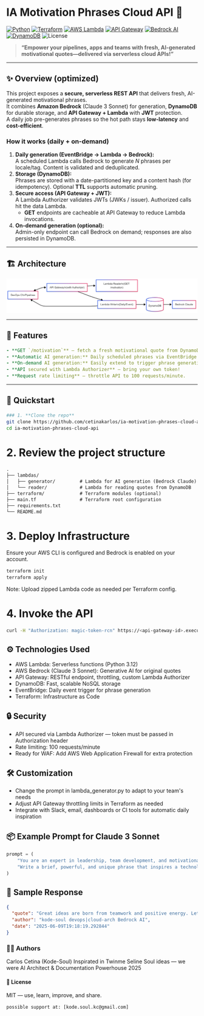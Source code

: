 # IA Motivation Phrases Cloud API 🚀
[![Python](https://img.shields.io/badge/python-3.12-blue?logo=python&logoColor=yellow)](https://www.python.org/)
[![Terraform](https://img.shields.io/badge/IaC-Terraform-623CE4)](https://www.terraform.io/)
[![AWS Lambda](https://img.shields.io/badge/AWS-Lambda-orange)](https://aws.amazon.com/lambda/)
[![API Gateway](https://img.shields.io/badge/API-Gateway-blue)](https://aws.amazon.com/api-gateway/)
[![Bedrock AI](https://img.shields.io/badge/AI-Bedrock-green)](https://aws.amazon.com/bedrock/)
[![DynamoDB](https://img.shields.io/badge/DB-DynamoDB-4053D6)](https://aws.amazon.com/dynamodb/)
![License](https://img.shields.io/badge/License-MIT-lightgrey)

> **“Empower your pipelines, apps and teams with fresh, AI-generated motivational quotes—delivered via serverless cloud APIs!”**

---

## ✨ Overview (optimized)

This project exposes a **secure, serverless REST API** that delivers fresh, AI-generated motivational phrases.  
It combines **Amazon Bedrock** (Claude 3 Sonnet) for generation, **DynamoDB** for durable storage, and **API Gateway + Lambda** with **JWT** protection.  
A daily job pre-generates phrases so the hot path stays **low-latency** and **cost-efficient**.

### How it works (daily + on-demand)

1. **Daily generation (EventBridge → Lambda → Bedrock):**  
   A scheduled Lambda calls Bedrock to generate _N_ phrases per locale/tag. Content is validated and deduplicated.
2. **Storage (DynamoDB):**  
   Phrases are stored with a date-partitioned key and a content hash (for idempotency). Optional **TTL** supports automatic pruning.
3. **Secure access (API Gateway + JWT):**  
   A Lambda Authorizer validates JWTs (JWKs / issuer). Authorized calls hit the data Lambda.  
   - **GET** endpoints are cacheable at API Gateway to reduce Lambda invocations.
4. **On-demand generation (optional):**  
   Admin-only endpoint can call Bedrock on demand; responses are also persisted in DynamoDB.

---

## 🏗️ Architecture

![Arquitectura](./assets/bedrockdiagram.png)

---

## 🧩 Features

```yaml
- **GET `/motivation`** — fetch a fresh motivational quote from DynamoDB.
- **Automatic AI generation:** Daily scheduled phrases via EventBridge + Bedrock Claude 3 Sonnet.
- **On-demand AI generation:** Easily extend to trigger phrase generation any time.
- **API secured with Lambda Authorizer** — bring your own token!
- **Request rate limiting** — throttle API to 100 requests/minute.
```
---

## 🚀 Quickstart

```bash
### 1. **Clone the repo**
git clone https://github.com/cetinakarlos/ia-motivation-phrases-cloud-api.git
cd ia-motivation-phrases-cloud-api
```

# 2. Review the project structure
```text
.
├── lambdas/
│   ├── generator/         # Lambda for AI generation (Bedrock Claude)
│   └── reader/            # Lambda for reading quotes from DynamoDB
├── terraform/             # Terraform modules (optional)
├── main.tf                # Terraform root configuration
├── requirements.txt
└── README.md
```

# 3. Deploy Infrastructure

Ensure your AWS CLI is configured and Bedrock is enabled on your account.

```bash
terraform init
terraform apply
```
Note: Upload zipped Lambda code as needed per Terraform config.

# 4. Invoke the API

```bash
curl -H "Authorization: magic-token-rcn" https://<api-gateway-id>.execute-api.<region>.amazonaws.com/prod/motivation
```

## ⚙️ Technologies Used

- AWS Lambda: Serverless functions (Python 3.12)
- AWS Bedrock (Claude 3 Sonnet): Generative AI for original quotes
- API Gateway: RESTful endpoint, throttling, custom Lambda Authorizer
- DynamoDB: Fast, scalable NoSQL storage
- EventBridge: Daily event trigger for phrase generation
- Terraform: Infrastructure as Code

## 🔒 Security

- API secured via Lambda Authorizer — token must be passed in Authorization header
- Rate limiting: 100 requests/minute
- Ready for WAF: Add AWS Web Application Firewall for extra protection

## 🛠️ Customization

- Change the prompt in lambda_generator.py to adapt to your team's needs
- Adjust API Gateway throttling limits in Terraform as needed
- Integrate with Slack, email, dashboards or CI tools for automatic daily inspiration

## 📦 Example Prompt for Claude 3 Sonnet

```python
prompt = (
    "You are an expert in leadership, team development, and motivational coaching. "
    "Write a brief, powerful, and unique phrase that inspires a technology development team to start their day with motivation."
)
```

## 🧠 Sample Response

```json
{
  "quote": "Great ideas are born from teamwork and positive energy. Let's make today outstanding!",
  "author": "kode-soul devops|cloud-arch Bedrock AI",
  "date": "2025-06-09T19:18:19.292844"
}
```

### 🧑‍💻 Authors
Carlos Cetina (Kode-Soul)
Inspirated in Twinme Seline Soul ideas — we were AI Architect & Documentation Powerhouse
2025

#### 📝 License
MIT — use, learn, improve, and share.
```text
possible support at: [kode.soul.kc@gmail.com]
```

